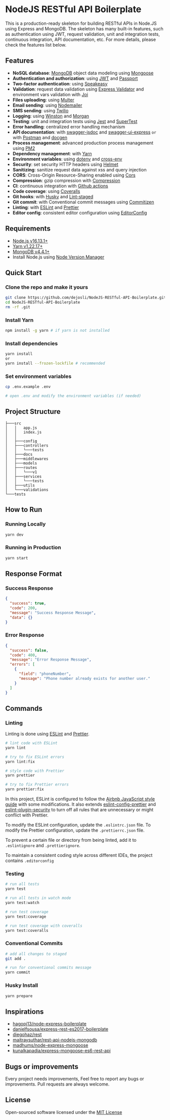 # NodeJS RESTful API Boilerplate

This is a production-ready skeleton for building RESTful APIs in Node.JS using Express and MongoDB.
The skeleton has many built-in features, such as authentication using JWT, request validation, unit and integration tests, continuous integration, API documentation, etc. For more details, please check the features list below.

## Features

- **NoSQL database**: [MongoDB](https://www.mongodb.com) object data modeling using [Mongoose](https://mongoosejs.com)
- **Authentication and authorization**: using [JWT](https://github.com/auth0/node-jsonwebtoken) and [Passport](http://www.passportjs.org)
- **Two-factor authentication**: using [Speakeasy](https://github.com/speakeasyjs/speakeasy)
- **Validation**: request data validation using [Express Validator](https://github.com/express-validator/express-validator) and environment vars validation with [Joi](https://github.com/hapijs/joi)
- **Files uploading**: using [Multer](https://github.com/expressjs/multer)
- **Email sending**: using [Nodemailer](https://nodemailer.com/about/)
- **SMS sending**: using [Twilio](https://github.com/twilio/twilio-node)
- **Logging**: using [Winston](https://github.com/winstonjs/winston) and [Morgan](https://github.com/expressjs/morgan)
- **Testing**: unit and integration tests using [Jest](https://jestjs.io) and [SuperTest](https://github.com/visionmedia/supertest)
- **Error handling**: centralized error handling mechanism
- **API documentation**: with [swagger-jsdoc](https://github.com/Surnet/swagger-jsdoc) and [swagger-ui-express](https://github.com/scottie1984/swagger-ui-express) `or` with [Postman](https://www.postman.com/) and [docgen](https://github.com/thedevsaddam/docgen)
- **Process management**: advanced production process management using [PM2](https://pm2.keymetrics.io)
- **Dependency management**: with [Yarn](https://yarnpkg.com)
- **Environment variables**: using [dotenv](https://github.com/motdotla/dotenv) and [cross-env](https://github.com/kentcdodds/cross-env#readme)
- **Security**: set security HTTP headers using [Helmet](https://helmetjs.github.io)
- **Sanitizing**: sanitize request data against xss and query injection
- **CORS**: Cross-Origin Resource-Sharing enabled using [Cors](https://github.com/expressjs/cors)
- **Compression**: gzip compression with [Compression](https://github.com/expressjs/compression)
- **CI**: continuous integration with [Github actions](https://travis-ci.org)
- **Code coverage**: using [Coveralls](https://coveralls.io)
- **Git hooks**: with [Husky](https://github.com/typicode/husky) and [Lint-staged](https://github.com/okonet/lint-staged)
- **Git commit**: with Conventional commit messages using [Commitizen](https://github.com/commitizen/cz-cli)
- **Linting**: with [ESLint](https://eslint.org) and [Prettier](https://prettier.io)
- **Editor config**: consistent editor configuration using [EditorConfig](https://editorconfig.org)

## Requirements

- [Node.js v16.13.1+](https://nodejs.org/en/)
- [Yarn v1.22.17+](https://classic.yarnpkg.com/en/docs/getting-started)
- [MongoDB v4.4.1+](https://www.mongodb.com/try/download/compass)
- Install Node.js using [Node Version Manager](https://github.com/nvm-sh/nvm#install--update-script)

## Quick Start

### Clone the repo and make it yours

```bash
git clone https://github.com/dejosli/NodeJS-RESTful-API-Boilerplate.git
cd NodeJS-RESTful-API-Boilerplate
rm -rf .git
```

### Install Yarn

```bash
npm install -g yarn # if yarn is not installed
```

### Install dependencies

```bash
yarn install
or
yarn install --frozen-lockfile # recommended
```

### Set environment variables

```bash
cp .env.example .env

# open .env and modify the environment variables (if needed)
```

## Project Structure

```
├───src
│   │   app.js
│   │   index.js
│   │
│   ├───config
│   ├───controllers
│   │   └───tests
│   ├───docs
│   ├───middlewares
│   ├───models
│   ├───routes
│   │   └───v1
│   ├───services
│   │   └───tests
│   ├───utils
│   └───validations
└───tests
```

## How to Run

### Running Locally

```bash
yarn dev
```

### Running in Production

```bash
yarn start
```

## Response Format

### Success Response

```json
{
  "success": true,
  "code": 200,
  "message": "Success Response Message",
  "data": {}
}
```

### Error Response

```json
{
  "success": false,
  "code": 400,
  "message": "Error Response Message",
  "errors": [
    {
      "field": "phoneNumber",
      "message": "Phone number already exists for another user."
    }
  ]
}
```

## Commands

### Linting

Linting is done using [ESLint](https://eslint.org/) and [Prettier](https://prettier.io).

```bash
# lint code with ESLint
yarn lint

# try to fix ESLint errors
yarn lint:fix

# style code with Prettier
yarn prettier

# try to fix Prettier errors
yarn prettier:fix
```

In this project, ESLint is configured to follow the [Airbnb JavaScript style guide](https://github.com/airbnb/javascript/tree/master/packages/eslint-config-airbnb-base) with some modifications. It also extends [eslint-config-prettier](https://github.com/prettier/eslint-config-prettier) and [eslint-plugin-security](https://github.com/nodesecurity/eslint-plugin-security) to turn off all rules that are unnecessary or might conflict with Prettier.

To modify the ESLint configuration, update the `.eslintrc.json` file. To modify the Prettier configuration, update the `.prettierrc.json` file.

To prevent a certain file or directory from being linted, add it to `.eslintignore` and `.prettierignore`.

To maintain a consistent coding style across different IDEs, the project contains `.editorconfig`

### Testing

```bash
# run all tests
yarn test

# run all tests in watch mode
yarn test:watch

# run test coverage
yarn test:coverage

# run test coverage with coveralls
yarn test:coveralls
```

### Conventional Commits

```bash
# add all changes to staged
git add .

# run for conventional commits message
yarn commit
```

### Husky Install

```bash
yarn prepare
```

## Inspirations

- [hagopj13/node-express-boilerplate](https://github.com/hagopj13/node-express-boilerplate)
- [danielfsousa/express-rest-es2017-boilerplate](https://github.com/danielfsousa/express-rest-es2017-boilerplate)
- [diegohaz/rest](https://github.com/diegohaz/rest)
- [maitraysuthar/rest-api-nodejs-mongodb](https://github.com/maitraysuthar/rest-api-nodejs-mongodb)
- [madhums/node-express-mongoose](https://github.com/madhums/node-express-mongoose)
- [kunalkapadia/express-mongoose-es6-rest-api](https://github.com/kunalkapadia/express-mongoose-es6-rest-api)

## Bugs or improvements

Every project needs improvements, Feel free to report any bugs or improvements. Pull requests are always welcome.

## License

Open-sourced software licensed under the [MIT License](LICENSE)

